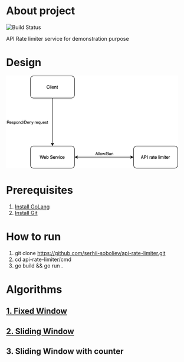 
# About project

![Build Status](https://github.com/serhii-soboliev/api-rate-limiter/actions/workflows/go.yml/badge.svg)

API Rate limiter service for demonstration purpose

# Design

![General design](https://raw.githubusercontent.com/serhii-soboliev/api-rate-limiter/main/img/general_design.png)

# Prerequisites

1. [Install GoLang](https://go.dev)
2. [Install Git](https://git-scm.com/downloads)

# How to run

1. git clone <https://github.com/serhii-soboliev/api-rate-limiter.git>
2. cd api-rate-limiter/cmd
3. go build && go run .

# Algorithms

## [1. Fixed Window](https://dev.to/satrobit/rate-limiting-using-the-fixed-window-algorithm-2hgm)

## [2. Sliding Window](https://dev.to/satrobit/rate-limiting-using-the-fixed-window-algorithm-2hgm)

## 3. Sliding Window with counter

